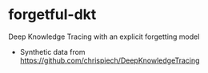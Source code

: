 # forgetful-dkt
Deep Knowledge Tracing with an explicit forgetting model
- Synthetic data from https://github.com/chrispiech/DeepKnowledgeTracing
